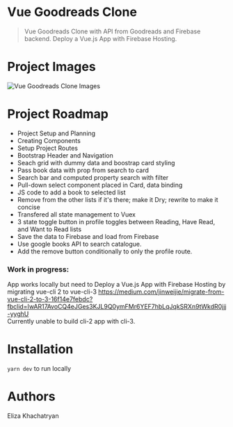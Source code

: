 # Vue Goodreads Clone 
>Vue Goodreads Clone with API from Goodreads and Firebase backend. Deploy a Vue.js App with Firebase Hosting.

# Project Images

![Vue Goodreads Clone Images](https://drive.google.com/file/d/1gd5_ArbBsuDRpo-MD1g_Hu4ameVrRJjN)

# Project Roadmap

- Project Setup and Planning
- Creating Components
- Setup Project Routes
- Bootstrap Header and Navigation
- Seach grid with dummy data and boostrap card styling
- Pass book data with prop from search to card
- Search bar and computed property search with filter
- Pull-down select component placed in Card, data binding
- JS code to add a book to selected list
- Remove from the other lists if it's there; make it Dry; rewrite to make it concise
- Transfered all state management to Vuex
- 3 state toggle button in profile toggles between Reading, Have Read, and Want to Read lists
- Save the data to Firebase and load from Firebase
- Use google books API to search catalogue. 
- Add the remove button conditionally to only the profile route.

### Work in progress:
App works locally but need to
Deploy a Vue.js App with Firebase Hosting
by migrating vue-cli 2 to vue-cli-3
https://medium.com/jinweijie/migrate-from-vue-cli-2-to-3-16f14e7febdc?fbclid=IwAR17AvoCQ4eJGes3KJL9Q0ymFMr6YEF7hbLqJqkSRXn9tWkdR0jjj-yyghU  
Currently unable to build cli-2 app with cli-3.

# Installation

`yarn dev` to run locally

# Authors

Eliza Khachatryan